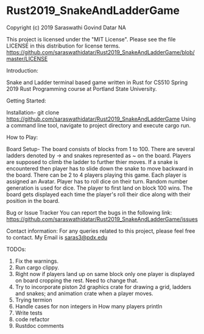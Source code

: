 # Rust2019_SnakeAndLadderGame
Copyright (c) 2019 Saraswathi Govind Datar NA

This project is licensed under the "MIT License". Please see the file LICENSE in this distribution for license terms.
https://github.com/saraswathidatar/Rust2019_SnakeAndLadderGame/blob/master/LICENSE

Introduction:

Snake and Ladder terminal based game written in Rust for CS510 Spring 2019 Rust Programming course at Portland State University.

Getting Started:

Installation-
git clone https://github.com/saraswathidatar/Rust2019_SnakeAndLadderGame
Using a command line tool, navigate to project directory and execute cargo run.

How to Play:

Board Setup-
The board consists of blocks from 1 to 100. There are several ladders denoted by -> and snakes represented as ~ on the board. Players are supposed to climb the ladder to further thier moves. If a snake is encountered then player has to slide down the snake to move backward in the board. There can be 2 to 4 players playing this game. Each player is assigned an Avatar. Player has to roll dice on their turn. Random number generation is used for dice. The player to first land on block 100 wins. The board gets displayed each time the player's roll their dice along with their position in the board. 

Bug or Issue Tracker
You can report the bugs in the following link: https://github.com/saraswathidatar/Rust2019_SnakeAndLadderGame/issues

Contact information:
For any queries related to this project, please feel free to contact. My Email is saras3@pdx.edu

TODOs:
1. Fix the warnings.
2. Run cargo clippy.
3. Right now if players land up on same block only one player is displayed on board cropping the rest. Need to change that.
4. Try to incorporate piston 2d graphics crate for drawing a grid, ladders and snakes; and animation crate when a player moves.
5. Trying termion
6. Handle cases for non integers in How many players println
7. Write tests
8. code refactor
9. Rustdoc comments
